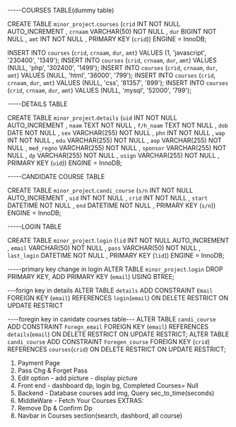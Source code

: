<!-- * Databases -->

-----COURSES TABLE(dummy table)

CREATE TABLE `minor_project`.`courses` (`crid` INT NOT NULL AUTO_INCREMENT , `crnaam` VARCHAR(50) NOT NULL , `dur` BIGINT NOT NULL , `amt` INT NOT NULL , PRIMARY KEY (`crid`)) ENGINE = InnoDB;

INSERT INTO `courses` (`crid`, `crnaam`, `dur`, `amt`) VALUES (1, 'javascript', '230400', '1349');
INSERT INTO `courses` (`crid`, `crnaam`, `dur`, `amt`) VALUES (NULL, 'php', '302400', '1499');
INSERT INTO `courses` (`crid`, `crnaam`, `dur`, `amt`) VALUES (NULL, 'html', '36000', '799');
INSERT INTO `courses` (`crid`, `crnaam`, `dur`, `amt`) VALUES (NULL, 'css', '81357', '899');
INSERT INTO `courses` (`crid`, `crnaam`, `dur`, `amt`) VALUES (NULL, 'mysql', '52000', '799');

-----DETAILS TABLE

CREATE TABLE `minor_project`.`details` (`uid` INT NOT NULL AUTO_INCREMENT , `naam` TEXT NOT NULL , `f/h_naam` TEXT NOT NULL , `dob` DATE NOT NULL , `sex` VARCHAR(255) NOT NULL , `phn` INT NOT NULL , `wap` INT NOT NULL , `edu` VARCHAR(255) NOT NULL , `aop` VARCHAR(255) NOT NULL , `med_regno` VARCHAR(255) NOT NULL , `sponsor` VARCHAR(255) NOT NULL , `dp` VARCHAR(255) NOT NULL , `usign` VARCHAR(255) NOT NULL , PRIMARY KEY (`uid`)) ENGINE = InnoDB;

-----CANDIDATE COURSE TABLE

CREATE TABLE `minor_project`.`candi_course` (`s/n` INT NOT NULL AUTO_INCREMENT , `uid` INT NOT NULL , `crid` INT NOT NULL , `start` DATETIME NOT NULL , `end` DATETIME NOT NULL , PRIMARY KEY (`s/n`)) ENGINE = InnoDB;

-----LOGIN TABLE

CREATE TABLE `minor_project`.`login` (`lid` INT NOT NULL AUTO_INCREMENT , `email` VARCHAR(50) NOT NULL , `pass` VARCHAR(50) NOT NULL , `last_login` DATETIME NOT NULL , PRIMARY KEY (`lid`)) ENGINE = InnoDB;

-----primary key change in login
ALTER TABLE `minor_project`.`login` DROP PRIMARY KEY, ADD PRIMARY KEY (`email`) USING BTREE;

---forign key in details
ALTER TABLE `details` ADD CONSTRAINT `Email` FOREIGN KEY (`email`) REFERENCES `login`(`email`) ON DELETE RESTRICT ON UPDATE RESTRICT

----foregin key in canidate courses table---
ALTER TABLE `candi_course` ADD CONSTRAINT `Foregn_email` FOREIGN KEY (`email`) REFERENCES `details`(`email`) ON DELETE RESTRICT ON UPDATE RESTRICT; ALTER TABLE `candi_course` ADD CONSTRAINT `Foregen_course` FOREIGN KEY (`crid`) REFERENCES `courses`(`crid`) ON DELETE RESTRICT ON UPDATE RESTRICT;

<!-- !To Do List: -->

1. Payment Page
2. Pass Chg & Forget Pass
3. Edit option - add picture - display picture
4. Front end - dashboard dp, login bg, Completed Courses= Null
5. Backend - Database courses add img, Query sec_to_time(seconds)
6. MiddleWare - Fetch Your Courses
   EXTRAS:
7. Remove Dp & Confirm Dp
8. Navbar in Courses section(search, dashbord, all course)
